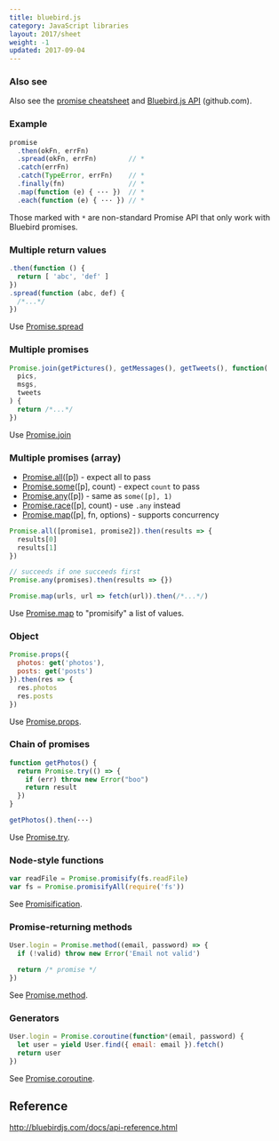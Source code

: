 ```yaml
---
title: bluebird.js
category: JavaScript libraries
layout: 2017/sheet
weight: -1
updated: 2017-09-04
---
```


### Also see

Also see the [promise cheatsheet](promise.html) and [Bluebird.js API](https://github.com/petkaantonov/bluebird/blob/master/API.md) (github.com).

### Example

```js
promise
  .then(okFn, errFn)
  .spread(okFn, errFn)        // *
  .catch(errFn)
  .catch(TypeError, errFn)    // *
  .finally(fn)                // *
  .map(function (e) { ··· })  // *
  .each(function (e) { ··· }) // *
```

Those marked with `*` are non-standard Promise API that only work with Bluebird promises.

### Multiple return values

```js
.then(function () {
  return [ 'abc', 'def' ]
})
.spread(function (abc, def) {
  /*...*/
})
```

<!-- {data-line="4"} -->

Use [Promise.spread](http://bluebirdjs.com/docs/api/promise.spread.html)

### Multiple promises

```js
Promise.join(getPictures(), getMessages(), getTweets(), function(
  pics,
  msgs,
  tweets
) {
  return /*...*/
})
```

<!-- {data-line="1"} -->

Use [Promise.join](http://bluebirdjs.com/docs/api/promise.join.html)

### Multiple promises (array)

* [Promise.all](http://bluebirdjs.com/docs/api/promise.all.html)([p]) - expect all to pass
* [Promise.some](http://bluebirdjs.com/docs/api/promise.some.html)([p], count) - expect `count` to pass
* [Promise.any](http://bluebirdjs.com/docs/api/promise.any.html)([p]) - same as `some([p], 1)`
* [Promise.race](http://bluebirdjs.com/docs/api/promise.race.html)([p], count) - use `.any` instead
* [Promise.map](http://bluebirdjs.com/docs/api/promise.map.html)([p], fn, options) - supports concurrency

```js
Promise.all([promise1, promise2]).then(results => {
  results[0]
  results[1]
})

// succeeds if one succeeds first
Promise.any(promises).then(results => {})
```

<!-- {data-line="1,8"} -->

```js
Promise.map(urls, url => fetch(url)).then(/*...*/)
```

<!-- {data-line="1"} -->

Use [Promise.map](http://bluebirdjs.com/docs/api/promise.map.html) to "promisify" a list of values.

### Object

```js
Promise.props({
  photos: get('photos'),
  posts: get('posts')
}).then(res => {
  res.photos
  res.posts
})
```

<!-- {data-line="1"} -->

Use [Promise.props](http://bluebirdjs.com/docs/api/promise.props.html).

### Chain of promises

```js
function getPhotos() {
  return Promise.try(() => {
    if (err) throw new Error("boo")
    return result
  })
}

getPhotos().then(···)
```

<!-- {data-line="2"} -->

Use [Promise.try](http://bluebirdjs.com/docs/api/promise.try.html).

### Node-style functions

```js
var readFile = Promise.promisify(fs.readFile)
var fs = Promise.promisifyAll(require('fs'))
```

<!-- {data-line="2"} -->

See [Promisification](http://bluebirdjs.com/docs/api/promisification.html).

### Promise-returning methods

```js
User.login = Promise.method((email, password) => {
  if (!valid) throw new Error('Email not valid')

  return /* promise */
})
```

<!-- {data-line="1"} -->

See [Promise.method](http://bluebirdjs.com/docs/api/promise.method.html).

### Generators

```js
User.login = Promise.coroutine(function*(email, password) {
  let user = yield User.find({ email: email }).fetch()
  return user
})
```

<!-- {data-line="1"} -->

See [Promise.coroutine](http://bluebirdjs.com/docs/api/promise.coroutine.html).

## Reference

<http://bluebirdjs.com/docs/api-reference.html>
